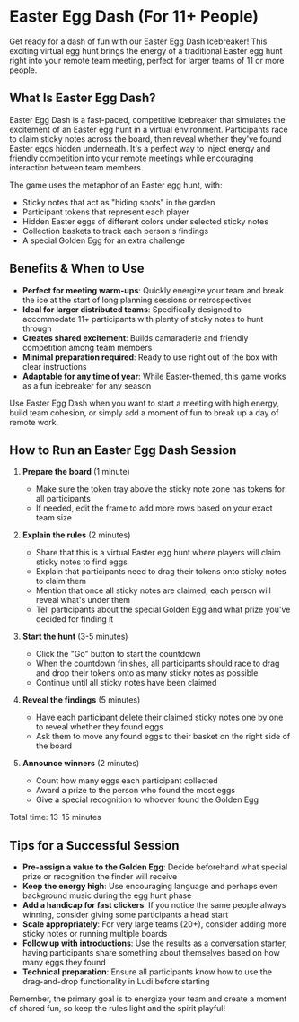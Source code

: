 # Easter Egg Dash (For 11+ People)

Get ready for a dash of fun with our Easter Egg Dash Icebreaker! This exciting virtual egg hunt brings the energy of a traditional Easter egg hunt right into your remote team meeting, perfect for larger teams of 11 or more people.

## What Is Easter Egg Dash?

Easter Egg Dash is a fast-paced, competitive icebreaker that simulates the excitement of an Easter egg hunt in a virtual environment. Participants race to claim sticky notes across the board, then reveal whether they've found Easter eggs hidden underneath. It's a perfect way to inject energy and friendly competition into your remote meetings while encouraging interaction between team members.

The game uses the metaphor of an Easter egg hunt, with:

- Sticky notes that act as "hiding spots" in the garden
- Participant tokens that represent each player
- Hidden Easter eggs of different colors under selected sticky notes
- Collection baskets to track each person's findings
- A special Golden Egg for an extra challenge

## Benefits & When to Use

- **Perfect for meeting warm-ups**: Quickly energize your team and break the ice at the start of long planning sessions or retrospectives
- **Ideal for larger distributed teams**: Specifically designed to accommodate 11+ participants with plenty of sticky notes to hunt through
- **Creates shared excitement**: Builds camaraderie and friendly competition among team members
- **Minimal preparation required**: Ready to use right out of the box with clear instructions
- **Adaptable for any time of year**: While Easter-themed, this game works as a fun icebreaker for any season

Use Easter Egg Dash when you want to start a meeting with high energy, build team cohesion, or simply add a moment of fun to break up a day of remote work.

## How to Run an Easter Egg Dash Session

1. **Prepare the board** (1 minute)

   - Make sure the token tray above the sticky note zone has tokens for all participants
   - If needed, edit the frame to add more rows based on your exact team size

2. **Explain the rules** (2 minutes)

   - Share that this is a virtual Easter egg hunt where players will claim sticky notes to find eggs
   - Explain that participants need to drag their tokens onto sticky notes to claim them
   - Mention that once all sticky notes are claimed, each person will reveal what's under them
   - Tell participants about the special Golden Egg and what prize you've decided for finding it

3. **Start the hunt** (3-5 minutes)

   - Click the "Go" button to start the countdown
   - When the countdown finishes, all participants should race to drag and drop their tokens onto as many sticky notes as possible
   - Continue until all sticky notes have been claimed

4. **Reveal the findings** (5 minutes)

   - Have each participant delete their claimed sticky notes one by one to reveal whether they found eggs
   - Ask them to move any found eggs to their basket on the right side of the board

5. **Announce winners** (2 minutes)
   - Count how many eggs each participant collected
   - Award a prize to the person who found the most eggs
   - Give a special recognition to whoever found the Golden Egg

Total time: 13-15 minutes

## Tips for a Successful Session

- **Pre-assign a value to the Golden Egg**: Decide beforehand what special prize or recognition the finder will receive
- **Keep the energy high**: Use encouraging language and perhaps even background music during the egg hunt phase
- **Add a handicap for fast clickers**: If you notice the same people always winning, consider giving some participants a head start
- **Scale appropriately**: For very large teams (20+), consider adding more sticky notes or running multiple boards
- **Follow up with introductions**: Use the results as a conversation starter, having participants share something about themselves based on how many eggs they found
- **Technical preparation**: Ensure all participants know how to use the drag-and-drop functionality in Ludi before starting

Remember, the primary goal is to energize your team and create a moment of shared fun, so keep the rules light and the spirit playful!
